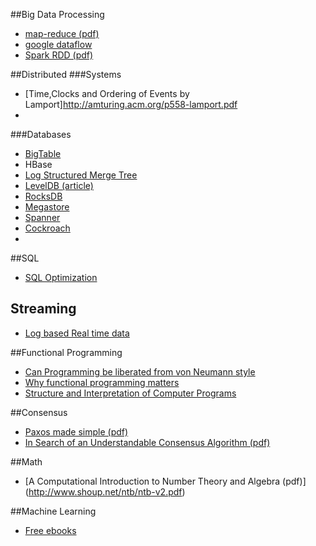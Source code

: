 ##Big Data Processing

* [map-reduce (pdf)](http://static.googleusercontent.com/media/research.google.com/en//archive/mapreduce-osdi04.pdf)
* [google dataflow](https://cloud.google.com/dataflow/what-is-google-cloud-dataflow)
* [Spark RDD (pdf)](https://www.cs.berkeley.edu/~matei/papers/2012/nsdi_spark.pdf)

##Distributed 
###Systems
* [Time,Clocks and Ordering of Events by Lamport]http://amturing.acm.org/p558-lamport.pdf
* 
###Databases

* [BigTable](http://research.google.com/archive/bigtable-osdi06.pdf)
* HBase
* [Log Structured Merge Tree](http://www.cs.umb.edu/~poneil/lsmtree.pdf)
* [LevelDB (article)](http://highscalability.com/blog/2011/8/10/leveldb-fast-and-lightweight-keyvalue-database-from-the-auth.html)
* [RocksDB](http://rocksdb.org/)
* [Megastore](http://research.google.com/pubs/archive/36971.pdf)
* [Spanner](http://research.google.com/archive/spanner-osdi2012.pdf)
* [Cockroach](https://github.com/cockroachdb/cockroach#design)
* 

##SQL 
* [SQL Optimization](https://databricks.com/blog/2015/04/13/deep-dive-into-spark-sqls-catalyst-optimizer.html)

## Streaming
* [Log based Real time data](https://engineering.linkedin.com/distributed-systems/log-what-every-software-engineer-should-know-about-real-time-datas-unifying)

##Functional Programming
* [Can Programming be liberated from von Neumann style](https://web.stanford.edu/class/cs242/readings/backus.pdf)
* [Why functional programming matters](https://www.cs.kent.ac.uk/people/staff/dat/miranda/whyfp90.pdf)
* [Structure and Interpretation of Computer Programs](http://web.mit.edu/alexmv/6.037/sicp.pdf)

##Consensus

* [Paxos made simple (pdf)](http://research.microsoft.com/en-us/um/people/lamport/pubs/paxos-simple.pdf)
* [In Search of an Understandable Consensus Algorithm (pdf)](https://ramcloud.stanford.edu/wiki/download/attachments/11370504/raft.pdf)


##Math
* [A Computational Introduction to Number Theory
and Algebra (pdf)] (http://www.shoup.net/ntb/ntb-v2.pdf)

##Machine Learning
* [Free ebooks](http://www.learndatasci.com/free-books/)
